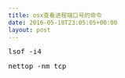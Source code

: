 ```yaml
---
title: osx查看进程端口号的命令
date: 2016-05-18T23:05:05+00:00
layout: post
---
```

<pre>lsof -i4
</pre>

<pre>nettop -nm tcp
</pre>
